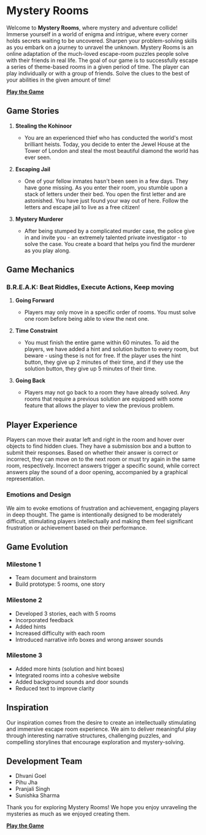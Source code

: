 # Mystery Rooms

Welcome to **Mystery Rooms**, where mystery and adventure collide! Immerse yourself in a world of enigma and intrigue, where every corner holds secrets waiting to be uncovered. Sharpen your problem-solving skills as you embark on a journey to unravel the unknown. Mystery Rooms is an online adaptation of the much-loved escape-room puzzles people solve with their friends in real life. The goal of our game is to successfully escape a series of theme-based rooms in a given period of time. The player can play individually or with a group of friends. Solve the clues to the best of your abilities in the given amount of time!

**[Play the Game](https://users.csc.calpoly.edu/~pijha/Mystery%20Rooms/game%20index.html#)**

## Game Stories

1. **Stealing the Kohinoor**
   - You are an experienced thief who has conducted the world's most brilliant heists. Today, you decide to enter the Jewel House at the Tower of London and steal the most beautiful diamond the world has ever seen.

2. **Escaping Jail**
   - One of your fellow inmates hasn't been seen in a few days. They have gone missing. As you enter their room, you stumble upon a stack of letters under their bed. You open the first letter and are astonished. You have just found your way out of here. Follow the letters and escape jail to live as a free citizen!

3. **Mystery Murderer**
   - After being stumped by a complicated murder case, the police give in and invite you - an extremely talented private investigator - to solve the case. You create a board that helps you find the murderer as you play along.

## Game Mechanics

### B.R.E.A.K: Beat Riddles, Execute Actions, Keep moving

1. **Going Forward**
   - Players may only move in a specific order of rooms. You must solve one room before being able to view the next one.

2. **Time Constraint**
   - You must finish the entire game within 60 minutes. To aid the players, we have added a hint and solution button to every room, but beware - using these is not for free. If the player uses the hint button, they give up 2 minutes of their time, and if they use the solution button, they give up 5 minutes of their time.

3. **Going Back**
   - Players may not go back to a room they have already solved. Any rooms that require a previous solution are equipped with some feature that allows the player to view the previous problem.

## Player Experience

Players can move their avatar left and right in the room and hover over objects to find hidden clues. They have a submission box and a button to submit their responses. Based on whether their answer is correct or incorrect, they can move on to the next room or must try again in the same room, respectively. Incorrect answers trigger a specific sound, while correct answers play the sound of a door opening, accompanied by a graphical representation.

### Emotions and Design

We aim to evoke emotions of frustration and achievement, engaging players in deep thought. The game is intentionally designed to be moderately difficult, stimulating players intellectually and making them feel significant frustration or achievement based on their performance.

## Game Evolution

### Milestone 1
- Team document and brainstorm
- Build prototype: 5 rooms, one story

### Milestone 2
- Developed 3 stories, each with 5 rooms
- Incorporated feedback
- Added hints
- Increased difficulty with each room
- Introduced narrative info boxes and wrong answer sounds

### Milestone 3
- Added more hints (solution and hint boxes)
- Integrated rooms into a cohesive website
- Added background sounds and door sounds
- Reduced text to improve clarity

## Inspiration

Our inspiration comes from the desire to create an intellectually stimulating and immersive escape room experience. We aim to deliver meaningful play through interesting narrative structures, challenging puzzles, and compelling storylines that encourage exploration and mystery-solving.

## Development Team

- Dhvani Goel
- Pihu Jha
- Pranjali Singh
- Sunishka Sharma

Thank you for exploring Mystery Rooms! We hope you enjoy unraveling the mysteries as much as we enjoyed creating them. 

**[Play the Game](https://users.csc.calpoly.edu/~pijha/Mystery%20Rooms/game%20index.html#)**
